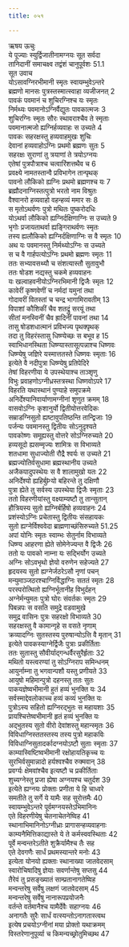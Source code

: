 ```yaml
---
title: ०५१

---
```

ऋषय ऊचुः  
ये पूज्याः स्युर्द्विजातीनामग्नयः सूत सर्वदा  
तानिदानीं समाचक्ष्व तद्वंशं चानुपूर्वशः 51.1  
सूत उवाच  
योऽसावग्निरभीमानी स्मृतः स्वायम्भुवेऽन्तरे  
ब्रह्मणो मानसः पुत्रस्तस्मात्स्वाहा व्यजीजनत् 2  
पावकं पवमानं च शुचिरग्निश्च यः स्मृतः  
निर्मथ्यः पवमानोऽग्निर्वैद्युतः पावकात्मजः 3  
शुचिरग्निः स्मृतः सौरः स्थावराश्चैव ते स्मृताः  
पवमानात्मजो ह्यग्निर्हव्यवाहः स उच्यते 4  
पावकः सहरक्षस्तु हव्यवाहमुखः शुचिः  
देवानां हव्यवाहोऽग्निः प्रथमो ब्रह्मणः सुतः 5  
सहरक्षः सुराणां तु त्रयाणां ते त्रयोऽग्नयः  
एतेषां पुत्रपौत्राश्च चत्वारिंशत्तथैव च 6  
प्रवक्ष्ये नामतस्तान्वै प्रविभागेन तान्पृथक्  
पावनो लौकिको ह्यग्निः प्रथमो ब्रह्मणश्च यः 7  
ब्रह्मौदनाग्निस्तत्पुत्रो भरतो नाम विश्रुतः  
वैश्वानरो हव्यवाहो वहन्हव्यं ममार सः 8  
स मृतोऽथर्वणः पुत्रो मथितः पुष्करोदधिः  
योऽथर्वा लौकिको ह्यग्निर्दक्षिणाग्निः स उच्यते 9  
भृगोः प्रजायताथर्वा ह्यङ्गिराथर्वणः स्मृतः  
तस्य ह्यलौकिको ह्यग्निर्दक्षिणाग्निः स वै स्मृतः 10  
अथ यः पवमानस्तु निर्मथ्योऽग्निः स उच्यते  
स च वै गार्हपत्योऽग्निः प्रथमो ब्रह्मणः स्मृतः 11  
ततः सभ्यावसथ्यौ च संशत्यास्तौ सुतावुभौ  
ततः षोडश नद्यस्तु चकमे हव्यवाहनः  
यः खल्वाहवनीयोऽग्निरभिमानी द्विजैः स्मृतः 12  
कावेरीं कृष्णवेणीं च नर्मदां यमुनां तथा  
गोदावरीं वितस्तां च चन्द्र भागामिरावतीम् 13  
विपाशां कौशिकीं चैव शतद्रुं सरयूं तथा  
सीतां मनस्विनीं चैव ह्रादिनीं पावनां तथा 14  
तासु षोडशधात्मानं प्रविभज्य पृथक्पृथक्  
तदा तु विहरंस्तासु धिष्ण्येच्छः स बभूव ह 15  
स्वाभिधानस्थिता धिष्ण्यास्तासूत्पन्नाश्च धिष्णवः  
धिष्ण्येषु जज्ञिरे यस्मात्ततस्ते धिष्णवः स्मृताः 16  
इत्येते वै नदीपुत्रा धिष्ण्येषु प्रतिपेदिरे  
तेषां विहरणीया ये उपस्थेयाश्च ताञ्शृणु  
विभुः प्रवाहणोऽग्नीध्रस्तत्रस्था धिष्णवोऽपरे 17  
विहरति यथास्थानं पुण्याहे समुपक्रमे  
अनिर्देश्यानिवार्याणामग्नीनां शृणुत क्रमम् 18  
वासवोऽग्निः कृशानुर्यो द्वितीयोत्तरवेदिकः  
सम्राडग्निसुतो ह्यष्टावुपतिष्ठन्ति तान्द्विजाः 19  
पर्जन्यः पवमानस्तु द्वितीयः सोऽनुदृश्यते  
पावकोष्णः समूह्यस्तु वोत्तरे सोऽग्निरुच्यते 20  
हव्यसूदो ह्यसम्मृज्यः शामित्रः स विभाव्यते  
शतधामा सुधाज्योती रौद्रै श्वर्यः स उच्यते 21  
ब्रह्मज्योतिर्वसुधामा ब्रह्मस्थानीय उच्यते  
अजैकपादुपस्थेयः स वै शालामुखो यतः 22  
अनिर्देश्यो ह्यहिर्बुÞयो बहिरन्ते तु दक्षिणौ  
पुत्रा ह्येते तु सर्वस्य उपस्थेया द्विजैः स्मृताः 23  
ततो विहरणीयांस्तु वक्ष्याम्यष्टौ तु तान्सुतान्  
हौत्रियस्य सुतो ह्यग्निर्बर्हिषो हव्यवाहनः 24  
प्रशंस्योऽग्निः प्रचेतास्तु द्वितीयः संसहायकः  
सुतो ह्यग्नेर्विश्ववेदा ब्राह्मणाच्छंसिरुच्यते 51.25  
अपां योनिः स्मृतः स्वाम्भः सेतुर्नाम विभाव्यते  
धिष्ण्य आहरणा ह्येते सोमेनेज्यन्त वै द्विजैः 26  
ततो यः पावको नाम्ना यः सद्भिर्योग उच्यते  
अग्निः सोऽवभृथो ज्ञेयो वरुणेन सहेज्यते 27  
हृदयस्य सुतो ह्यग्नेर्जठरेऽसौ नृणां पचन्  
मन्युमाञ्जठरश्चाग्निर्विद्धाग्निः सततं स्मृतः 28  
परस्परोत्थितो ह्यग्निर्भूतानीह विभुर्दहन्  
अग्नेर्मन्युमतः पुत्रो घोरः संवर्तकः स्मृतः 29  
पिबन्नपः स वसति समुद्रे वडवामुखे  
समुद्र वासिनः पुत्रः सहरक्षो विभाव्यते 30  
सहरक्षस्तु वै कामान्गृहे स वसते नृणाम्  
क्रव्यादग्निः सुतस्तस्य पुरुषान्योऽत्ति वै मृतान् 31  
इत्येते पावकस्याग्नेर्द्विजैः पुत्राः प्रकीर्तिताः  
ततः सुतास्तु सौवीर्याद्गन्धर्वैरसुरैर्हृताः 32  
मथितो यस्त्वरण्यां तु सोऽग्निराप समिन्धनम्  
आयुर्नाम्ना तु भगवान्पशौ यस्तु प्रणीयते 33  
आयुषो महिमान्पुत्रो दहनस्तु ततः सुतः  
पाकयज्ञेष्वभीमानी हुतं हव्यं भुनक्ति यः 34  
सर्वस्माद्देवलोकाच्च हव्यं कव्यं भुनक्ति यः  
पुत्रोऽस्य सहितो ह्यग्निरद्भुतः स महायशाः 35  
प्रायश्चित्तेष्वभीमानी हृतं हव्यं भुनक्ति यः  
अद्भुतस्य सुतो वीरो देवांशस्तु महान्स्मृतः 36  
विविधाग्निस्ततस्तस्य तस्य पुत्रो महाकविः  
विविधाग्निसुतादर्कादग्नयोऽष्टौ सुताः स्मृताः 37  
काम्यास्विष्टिष्वभीमानी रक्षोहायतिकृच्च यः  
सुरभिर्वसुमान्नादो हर्यश्वश्चैव रुक्मवान् 38  
प्रवर्ग्यः क्षेमवांश्चैव इत्यष्टौ च प्रकीर्तिताः  
शुच्यग्नेस्तु प्रजा ह्येषा अग्नयश्च चतुर्दश 39  
इत्येते ह्यग्नयः प्रोक्ताः प्रणीता ये हि चाध्वरे  
समतीते तु सर्गे ये यामैः सह सुरोत्तमैः 40  
स्वायम्भुवेऽन्तरे पूर्वमग्नयस्तेऽभिमानिनः  
एते विहरणीयेषु चेतनाचेतनेष्विह 41  
स्थानाभिमानिनोऽग्नीध्राः प्रागासन्हव्यवाहनाः  
काम्यनैमित्तिकाद्यास्ते ये ते कर्मस्ववस्थिताः 42  
पूर्वे मन्वन्तरेऽतीते शुक्रैर्यामैश्च तैः सह  
एते देवगणैः सार्धं प्रथमस्यान्तरे मनोः 43  
इत्येता योनयो ह्यक्ताः स्थानाख्या जातवेदसाम्  
स्वारोचिषादिषु ज्ञेयाः सवर्णान्तेषु सप्तसु 44  
तैरेवं तु प्रसङ्ख्यातं साम्प्रतानागतेष्विह  
मन्वन्तरेषु सर्वेषु लक्षणं जातवेदसाम् 45  
मन्वन्तरेषु सर्वेषु नानारूपप्रयोजनैः  
वर्तन्ते वर्तमानैश्च यामैर्देवैः सहाग्नयः 46  
अनागतैः सुरैः सार्धं वत्स्यन्तोऽनागतास्त्वथ  
इत्येष प्रचयोऽग्नीनां मया प्रोक्तो यथाक्रमम्  
विस्तरेणानुपूर्व्या च किमन्यच्छ्रोतुमिच्छथ 47